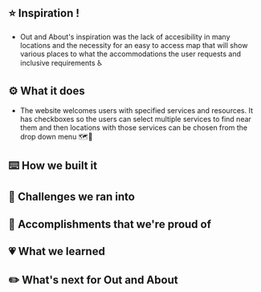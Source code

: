 ## ⭐ Inspiration !
* Out and About's inspiration was the lack of accesibility in many locations and the necessity for an easy to access map that will show various places to what the accommodations the user requests and inclusive requirements ♿

## ⚙️ What it does
* The website welcomes users with specified services and resources. It has checkboxes so the users can select multiple services to find near them and then locations with those services can be chosen from the drop down menu 🗺️📌

## ⌨️ How we built it

## 🤔 Challenges we ran into

## 🥇 Accomplishments that we're proud of

## 💗 What we learned

## ✏️ What's next for Out and About
